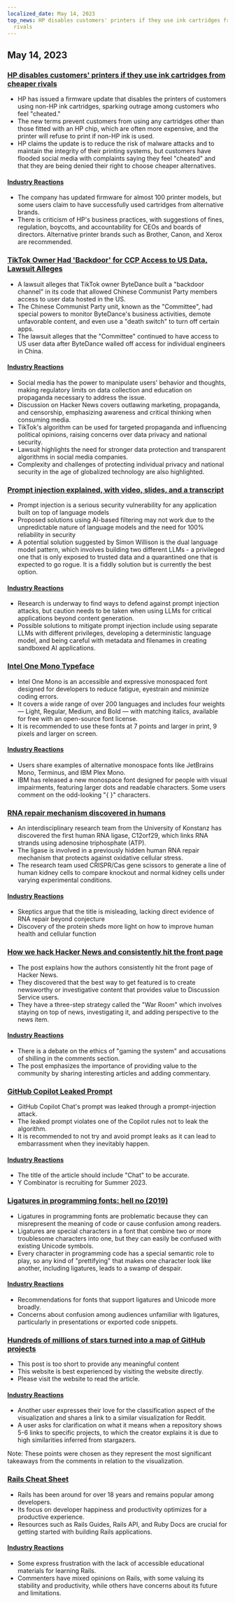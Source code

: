 ```yaml
---
localized_date: May 14, 2023
top_news: HP disables customers' printers if they use ink cartridges from cheaper
  rivals
---
```


## May 14, 2023

### [HP disables customers' printers if they use ink cartridges from cheaper rivals](https://www.telegraph.co.uk/money/consumer-affairs/hp-printers-computers-ink-cartridges-rivals/)

- HP has issued a firmware update that disables the printers of customers using non-HP ink cartridges, sparking outrage among customers who feel "cheated."
- The new terms prevent customers from using any cartridges other than those fitted with an HP chip, which are often more expensive, and the printer will refuse to print if non-HP ink is used.
- HP claims the update is to reduce the risk of malware attacks and to maintain the integrity of their printing systems, but customers have flooded social media with complaints saying they feel "cheated" and that they are being denied their right to choose cheaper alternatives.

#### [Industry Reactions](http://news.ycombinator.com/item?id=35930518)

- The company has updated firmware for almost 100 printer models, but some users claim to have successfully used cartridges from alternative brands.
- There is criticism of HP's business practices, with suggestions of fines, regulation, boycotts, and accountability for CEOs and boards of directors. Alternative printer brands such as Brother, Canon, and Xerox are recommended.

### [TikTok Owner Had 'Backdoor' for CCP Access to US Data, Lawsuit Alleges](https://www.businessinsider.com/new-lawsuit-alleges-tiktok-owner-let-ccp-access-user-data-2023-5)

- A lawsuit alleges that TikTok owner ByteDance built a "backdoor channel" in its code that allowed Chinese Communist Party members access to user data hosted in the US.
- The Chinese Communist Party unit, known as the "Committee", had special powers to monitor ByteDance's business activities, demote unfavorable content, and even use a "death switch" to turn off certain apps.
- The lawsuit alleges that the "Committee" continued to have access to US user data after ByteDance walled off access for individual engineers in China.

#### [Industry Reactions](http://news.ycombinator.com/item?id=35929348)

- Social media has the power to manipulate users' behavior and thoughts, making regulatory limits on data collection and education on propaganda necessary to address the issue.
- Discussion on Hacker News covers outlawing marketing, propaganda, and censorship, emphasizing awareness and critical thinking when consuming media.
- TikTok's algorithm can be used for targeted propaganda and influencing political opinions, raising concerns over data privacy and national security.
- Lawsuit highlights the need for stronger data protection and transparent algorithms in social media companies.
- Complexity and challenges of protecting individual privacy and national security in the age of globalized technology are also highlighted.

### [Prompt injection explained, with video, slides, and a transcript](https://simonwillison.net/2023/May/2/prompt-injection-explained/)

- Prompt injection is a serious security vulnerability for any application built on top of language models
- Proposed solutions using AI-based filtering may not work due to the unpredictable nature of language models and the need for 100% reliability in security
- A potential solution suggested by Simon Willison is the dual language model pattern, which involves building two different LLMs - a privileged one that is only exposed to trusted data and a quarantined one that is expected to go rogue. It is a fiddly solution but is currently the best option.

#### [Industry Reactions](http://news.ycombinator.com/item?id=35929122)

- Research is underway to find ways to defend against prompt injection attacks, but caution needs to be taken when using LLMs for critical applications beyond content generation.
- Possible solutions to mitigate prompt injection include using separate LLMs with different privileges, developing a deterministic language model, and being careful with metadata and filenames in creating sandboxed AI applications.

### [Intel One Mono Typeface](https://github.com/intel/intel-one-mono)

- Intel One Mono is an accessible and expressive monospaced font designed for developers to reduce fatigue, eyestrain and minimize coding errors.
- It covers a wide range of over 200 languages and includes four weights — Light, Regular, Medium, and Bold — with matching italics, available for free with an open-source font license.
- It is recommended to use these fonts at 7 points and larger in print, 9 pixels and larger on screen.

#### [Industry Reactions](http://news.ycombinator.com/item?id=35925124)

- Users share examples of alternative monospace fonts like JetBrains Mono, Terminus, and IBM Plex Mono.
- IBM has released a new monospace font designed for people with visual impairments, featuring larger dots and readable characters. Some users comment on the odd-looking "{ }" characters.

### [RNA repair mechanism discovered in humans](https://phys.org/news/2023-04-hidden-rna-mechanism-humans.html)

- An interdisciplinary research team from the University of Konstanz has discovered the first human RNA ligase, C12orf29, which links RNA strands using adenosine triphosphate (ATP).
- The ligase is involved in a previously hidden human RNA repair mechanism that protects against oxidative cellular stress.
- The research team used CRISPR/Cas gene scissors to generate a line of human kidney cells to compare knockout and normal kidney cells under varying experimental conditions.

#### [Industry Reactions](http://news.ycombinator.com/item?id=35924495)

- Skeptics argue that the title is misleading, lacking direct evidence of RNA repair beyond conjecture
- Discovery of the protein sheds more light on how to improve human health and cellular function

### [How we hack Hacker News and consistently hit the front page](https://www.indiehackers.com/post/how-to-hack-hacker-news-and-consistently-hit-the-front-page-56b4a04e12)

- The post explains how the authors consistently hit the front page of Hacker News.
- They discovered that the best way to get featured is to create newsworthy or investigative content that provides value to Discussion Service users.
- They have a three-step strategy called the "War Room" which involves staying on top of news, investigating it, and adding perspective to the news item.

#### [Industry Reactions](http://news.ycombinator.com/item?id=35929794)

- There is a debate on the ethics of "gaming the system" and accusations of shilling in the comments section.
- The post emphasizes the importance of providing value to the community by sharing interesting articles and adding commentary.

### [GitHub Copilot Leaked Prompt](https://simonwillison.net/2023/May/12/github-copilot-chat-leaked-prompt/)

- GitHub Copilot Chat's prompt was leaked through a prompt-injection attack.
- The leaked prompt violates one of the Copilot rules not to leak the algorithm.
- It is recommended to not try and avoid prompt leaks as it can lead to embarrassment when they inevitably happen.

#### [Industry Reactions](http://news.ycombinator.com/item?id=35924293)

- The title of the article should include "Chat" to be accurate.
- Y Combinator is recruiting for Summer 2023.

### [Ligatures in programming fonts: hell no (2019)](https://practicaltypography.com/ligatures-in-programming-fonts-hell-no.html)

- Ligatures in programming fonts are problematic because they can misrepresent the meaning of code or cause confusion among readers.
- Ligatures are special characters in a font that combine two or more troublesome characters into one, but they can easily be confused with existing Unicode symbols.
- Every character in programming code has a special semantic role to play, so any kind of "prettifying" that makes one character look like another, including ligatures, leads to a swamp of despair.

#### [Industry Reactions](http://news.ycombinator.com/item?id=35925821)

- Recommendations for fonts that support ligatures and Unicode more broadly.
- Concerns about confusion among audiences unfamiliar with ligatures, particularly in presentations or exported code snippets.

### [Hundreds of millions of stars turned into a map of GitHub projects](https://anvaka.github.io/map-of-github/)

- This post is too short to provide any meaningful content
- This website is best experienced by visiting the website directly.
- Please visit the website to read the article.

#### [Industry Reactions](http://news.ycombinator.com/item?id=35931402)

- Another user expresses their love for the classification aspect of the visualization and shares a link to a similar visualization for Reddit.
- A user asks for clarification on what it means when a repository shows 5-6 links to specific projects, to which the creator explains it is due to high similarities inferred from stargazers.

Note: These points were chosen as they represent the most significant takeaways from the comments in relation to the visualization.

### [Rails Cheat Sheet](https://fly.io/ruby-dispatch/welcome-to-rails-cheat-sheet/)

- Rails has been around for over 18 years and remains popular among developers.
- Its focus on developer happiness and productivity optimizes for a productive experience.
- Resources such as Rails Guides, Rails API, and Ruby Docs are crucial for getting started with building Rails applications.

#### [Industry Reactions](http://news.ycombinator.com/item?id=35927813)

- Some express frustration with the lack of accessible educational materials for learning Rails.
- Commenters have mixed opinions on Rails, with some valuing its stability and productivity, while others have concerns about its future and limitations.


